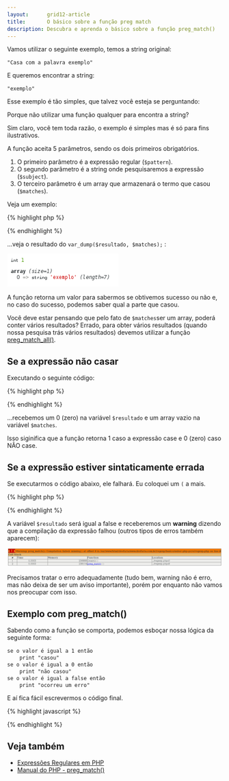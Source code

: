 ```yaml
---
layout:      grid12-article
title:       O básico sobre a função preg match
description: Descubra e aprenda o básico sobre a função preg_match()
---
```


Vamos utilizar o seguinte exemplo, temos a string original:

    "Casa com a palavra exemplo"

E queremos encontrar a string:

    "exemplo"

Esse exemplo é tão simples, que talvez você esteja se perguntando:

Porque não utilizar uma função qualquer para encontra a string?

Sim claro, você tem toda razão, o exemplo é simples mas é só para fins ilustrativos.

A função aceita 5 parâmetros, sendo os dois primeiros obrigatórios.

1. O primeiro parâmetro é a expressão regular (`$pattern`).
2. O segundo parâmetro é a string onde pesquisaremos a expressão (`$subject`).
3. O terceiro parâmetro é um array que armazenará o termo que casou (`$matches`).

Veja um exemplo:

{% highlight php %}
<?php
$pattern = "/exemplo/";
$subject = "Casa com a palavra exemplo";
$matches = array();

# Executa nossa expressão
$resultado = preg_match($pattern, $subject, $matches);
var_dump($resultado, $matches);
?>
{% endhighlight %}

...veja o resultado do `var_dump($resultado, $matches);` :

![Figura com o resultado de preg match](php-preg-match.png "preg match exemplo")

A função retorna um valor para sabermos se obtivemos sucesso ou não e, no caso do sucesso, podemos saber qual a parte
que casou.

Você deve estar pensando que pelo fato de `$matches`ser um array, poderá conter vários resultados? Errado, para obter
vários resultados (quando nossa pesquisa trás vários resultados) devemos utilizar a função 
[preg_match_all()](/php/preg-match-all/ "Referencia a função preg match all").

Se a expressão não casar
---

Executando o seguinte código:

{% highlight php %}
<?php
$pattern = "/não existe/";
$subject = "Casa com a palavra exemplo";
$matches = array();

# Executa nossa expressão
$resultado = preg_match($pattern, $subject, $matches);
var_dump($resultado, $matches);
?>
{% endhighlight %}


...recebemos um 0 (zero) na variável `$resultado` e um array vazio na variável `$matches`.

Isso siginifica que a função retorna 1 caso a expressão case e 0 (zero) caso NÂO case.



Se a expressão estiver sintaticamente errada
---

Se executarmos o código abaixo, ele falhará. Eu coloquei um `(` a mais.

{% highlight php %}
<?php
$pattern = "/(exemplo/";
$subject = "Casa com a palavra exemplo";
$matches = array();

# Executa nossa expressão
$resultado = preg_match($pattern, $subject, $matches);
?>
{% endhighlight %}

A variável `$resultado` será igual a false e receberemos um __warning__ dizendo que a compilação da expressão falhou 
(outros tipos de erros também aparecem):

![Figura ilustrando um erro de preg match](php-preg-match-erro.png "preg match erro")

Precisamos tratar o erro adequadamente (tudo bem, warning não é erro, mas não deixa de ser um aviso importante), porém
por enquanto não vamos nos preocupar com isso.


Exemplo com preg_match()
---

Sabendo como a função se comporta, podemos esboçar nossa lógica da seguinte forma:

    se o valor é igual a 1 então
        print "casou"
    se o valor é igual a 0 então
        print "não casou"
    se o valor é igual a false então
        print "ocorreu um erro"

E aí fica fácil escrevermos o código final.

{% highlight javascript %}
<?php
$pattern = "/exemplo/";
$subject = "Casa com a palavra exemplo";
$matches = array();

// Executa nossa expressão
$resultado = preg_match($pattern, $subject, $matches);

if ($resultado === 1) {
    print "casou";
    var_dump($matches);

} else if ($resultado === 0) {
    print "não casou";
    var_dump($matches);

} else if ($resultado === false) {
    print "ocorreu um erro";

}
?>
{% endhighlight %}


## Veja também

- [Expressões Regulares em PHP](/regex/php-expressoes-regulares/)
- [Manual do PHP - preg_match()](http://php.net/manual/en/function.preg-match.php "link-externo")

